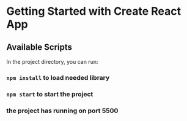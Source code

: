 # Getting Started with Create React App

## Available Scripts

In the project directory, you can run:
### `npm install` to load needed library
### `npm start` to start the project
### the project has running on port 5500

